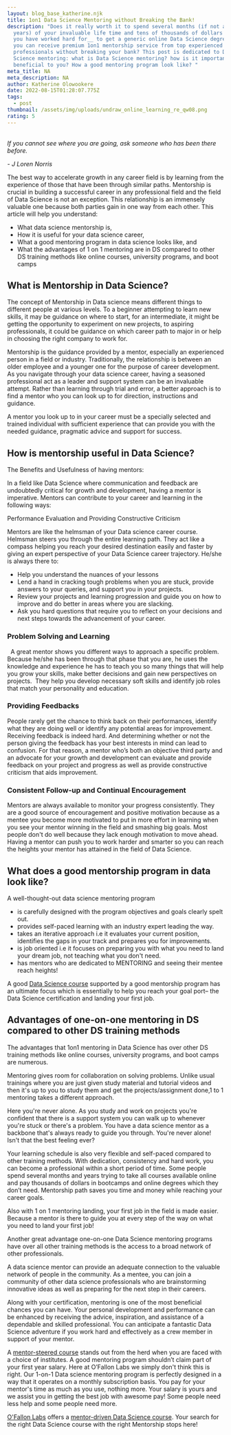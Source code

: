 ```yaml
---
layout: blog_base_katherine.njk
title: 1on1 Data Science Mentoring without Breaking the Bank!
description: "Does it really worth it to spend several months (if not a few
  years) of your invaluable life time and tens of thousands of dollars __that
  you have worked hard for__ to get a generic online Data Science degree while
  you can receive premium 1on1 mentorship service from top experienced
  professionals without breaking your bank? This post is dedicated to Data
  Science mentoring: what is Data Science mentoring? how is it important and
  beneficial to you? How a good mentoring program look like? "
meta_title: NA
meta_description: NA
author: Katherine Olowookere
date: 2022-08-15T01:28:07.775Z
tags:
  - post
thumbnail: /assets/img/uploads/undraw_online_learning_re_qw08.png
rating: 5
---
```

\
*If you cannot see where you are going, ask someone who has been there before.* 

*\- J Loren Norris*  

The best way to accelerate growth in any career field is by learning from the experience of those that have been through similar paths. Mentorship is crucial in building a successful career in any professional field and the field of Data Science is not an exception. This relationship is an immensely valuable one because both parties gain in one way from each other. This article will help you understand: 

* What data science mentorship is,
* How it is useful for your data science career,
* What a good mentoring program in data science looks like, and  
* What the advantages of 1 on 1 mentoring are in DS compared to other DS training methods like online courses, university programs, and boot camps

<!--StartFragment-->

<h2> What is Mentorship in Data Science? </h2>

The concept of Mentorship in Data science means different things to different people at various levels. To a beginner attempting to learn new skills, it may be guidance on where to start, for an intermediate, it might be getting the opportunity to experiment on new projects, to aspiring professionals, it could be guidance on which career path to major in or help in choosing the right company to work for. 

Mentorship is the guidance provided by a mentor, especially an experienced person in a field or industry. Traditionally, the relationship is between an older employee and a younger one for the purpose of career development. As you navigate through your data science career, having a seasoned professional act as a leader and support system can be an invaluable attempt. Rather than learning through trial and error, a better approach is to find a mentor who you can look up to for direction, instructions and guidance. 

A mentor you look up to in your career must be a specially selected and trained individual with sufficient experience that can provide you with the needed guidance, pragmatic advice and support for success.

<!--StartFragment-->

<h2> How is mentorship useful in Data Science? </h2> 

The Benefits and Usefulness of having mentors: 

In a field like Data Science where communication and feedback are undoubtedly critical for growth and development, having a mentor is imperative. Mentors can contribute to your career and learning in the following ways: 

Performance Evaluation and Providing Constructive Criticism

Mentors are like the helmsman of your Data science career course. Helmsman steers you through the entire learning path. They act like a compass helping you reach your desired destination easily and faster by giving an expert perspective of your Data Science career trajectory. He/she is always there to:

* Help you understand the nuances of your lessons
* Lend a hand in cracking tough problems when you are stuck, provide answers to your queries, and support you in your projects. 
* Review your projects and learning progression and guide you on how to improve and do better in areas where you are slacking. 
* Ask you hard questions that require you to reflect on your decisions and next steps towards the advancement of your career.

<h3> Problem Solving and Learning </h3> 
A great mentor shows you different ways to approach a specific problem. Because he/she has been through that phase that you are, he uses the knowledge and experience he has to teach you so many things that will help you grow your skills, make better decisions and gain new perspectives on projects.  They help you develop necessary soft skills and identify job roles that match your personality and education. 

<h3> Providing Feedbacks </h3> 

People rarely get the chance to think back on their performances, identify what they are doing well or identify any potential areas for improvement. Receiving feedback is indeed hard. And determining whether or not the person giving the feedback has your best interests in mind can lead to confusion. For that reason, a mentor who’s both an objective third party and an advocate for your growth and development can evaluate and provide feedback on your project and progress as well as provide constructive criticism that aids improvement. 

<h3> Consistent Follow-up and Continual Encouragement </h3>

Mentors are always available to monitor your progress consistently. They are a good source of encouragement and positive motivation because as a mentee you become more motivated to put in more effort in learning when you see your mentor winning in the field and smashing big goals. Most people don't do well because they lack enough motivation to move ahead. Having a mentor can push you to work harder and smarter so you can reach the heights your mentor has attained in the field of Data Science.  

<h2> What does a good mentorship program in data look like? </h2> 

A well-thought-out data science mentoring program

* is carefully designed with the program objectives and goals clearly spelt out. 
* provides self-paced learning with an industry expert leading the way. 
* takes an iterative approach i.e it evaluates your current position, identifies the gaps in your track and prepares you for improvements. 
* is job oriented i.e it focuses on preparing you with what you need to land your dream job, not teaching what you don't need. 
* has mentors who are dedicated to MENTORING and seeing their mentee reach heights!

A good [Data Science course](https://saeedmirshekari.com/coaching-plan/) supported by a good mentorship program has an ultimate focus which is essentially to help you reach your goal port– the Data Science certification and landing your first job.

<h2> Advantages of one-on-one mentoring in DS compared to other DS training methods </h2> 

The advantages that 1on1 mentoring in Data Science has over other DS training methods like online courses, university programs, and boot camps are numerous. 

Mentoring gives room for collaboration on solving problems. Unlike usual trainings where you are just given study material and tutorial videos and then it's up to you to study them and get the projects/assignment done,1 to 1 mentoring takes a different approach. 

Here you're never alone. As you study and work on projects you're confident that there is a support system you can walk up to whenever you're stuck or there's a problem. You have a data science mentor as a backbone that's always ready to guide you through. You're never alone! Isn't that the best feeling ever? 

Your learning schedule is also very flexible and self-paced compared to other training methods. With dedication, consistency and hard work, you can become a professional within a short period of time. Some people spend several months and years trying to take all courses available online and pay thousands of dollars in bootcamps and online degrees which they don’t need. Mentorship path saves you time and money while reaching your career goals. 

Also with 1 on 1 mentoring landing, your first job in the field is made easier. Because a mentor is there to guide you at every step of the way on what you need to land your first job! 

Another great advantage one-on-one Data Science mentoring programs have over all other training methods is the access to a broad network of other professionals.  

A data science mentor can provide an adequate connection to the valuable network of people in the community. As a mentee, you can join a community of other data science professionals who are brainstorming innovative ideas as well as preparing for the next step in their careers. 

Along with your certification, mentoring is one of the most beneficial chances you can have. Your personal development and performance can be enhanced by receiving the advice, inspiration, and assistance of a dependable and skilled professional. You can anticipate a fantastic Data Science adventure if you work hard and effectively as a crew member in support of your mentor.

A [mentor-steered course](https://saeedmirshekari.com/coaching-plan/) stands out from the herd when you are faced with a choice of institutes. A good mentoring program shouldn’t claim part of your first year salary. Here at O’Fallon Labs we simply don't think this is right. Our 1-on-1 Data science mentoring program is perfectly designed in a way that it operates on a monthly subscription basis. You pay for your mentor's time as much as you use, nothing more. Your salary is yours and we assist you in getting the best job with awesome pay! Some people need less help and some people need more.

[O'Fallon Labs](https://www.linkedin.com/company/ofallonlabs) offers a [mentor-driven Data Science course](https://saeedmirshekari.com/ecourse-bdsf/). Your search for the right Data Science course with the right Mentorship stops here!

<!--EndFragment-->